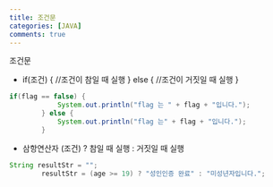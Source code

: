 ```yaml
---
title: 조건문
categories: [JAVA]
comments: true
---
```


조건문
- if(조건) {
    //조건이 참일 때 실행
} else {
    //조건이 거짓일 때 실행
}
```JAVA
if(flag == false) {
			System.out.println("flag 는 " + flag + "입니다.");
		} else {
			System.out.println("flag 는" + flag + "입니다.");
		}
```

- 삼항연산자
(조건) ? 참일 때 실행 : 거짓일 때 실행
```JAVA
String resultStr = "";
		resultStr = (age >= 19) ? "성인인증 완료" : "미성년자입니다.";

```